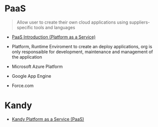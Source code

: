 # PaaS

> Allow user to create their own cloud applications using suppliers-specific tools and languages

- [PaaS Introduction (Platform as a Service) ](https://www.youtube.com/watch?v=lcIEBTBmtcI)

- Platform, Runtime Enviroment to create an deploy applications, org is only responsaible for development, maintenance and management of the application

- Microsoft Azure Platform
- Google App Engine
- Force.com

# Kandy

- [Kandy Platform as a Service (PaaS)](https://www.genband.com/solutions/communications-service-providers/embedded-communications/kandy-platform-service-paas)
